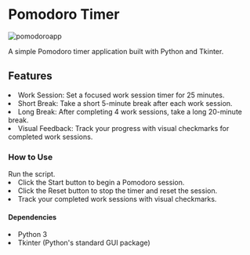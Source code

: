 <h1>Pomodoro Timer</h1>

![pomodoroapp](https://github.com/DominicMaritoiu/Pomodoro/assets/150853918/f6105a4b-ff0e-4cbd-b7e1-64e3c09b3daa)

<p>A simple Pomodoro timer application built with Python and Tkinter.</p>
<h2>Features</h2>
<li>Work Session: Set a focused work session timer for 25 minutes.</li>
<li>Short Break: Take a short 5-minute break after each work session.</li>
<li>Long Break: After completing 4 work sessions, take a long 20-minute break.</li>
<li>Visual Feedback: Track your progress with visual checkmarks for completed work sessions.</li>
<h3>How to Use</h3>
<lu>Run the script.</lu>
<li>Click the Start button to begin a Pomodoro session.</li>
<li>Click the Reset button to stop the timer and reset the session.</li>
<li>Track your completed work sessions with visual checkmarks.</li>
<h4>Dependencies</h4>
<li>Python 3</li>
<li>Tkinter (Python's standard GUI package)</li>
